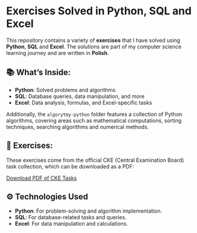# Exercises Solved in Python, SQL and Excel

This repository contains a variety of **exercises** that I have solved using **Python**, **SQL** and **Excel**. 
The solutions are part of my computer science learning journey and are written in **Polish**.

## 📚 What’s Inside:
- **Python**: Solved problems and algorithms
- **SQL**: Database queries, data manipulation, and more
- **Excel**: Data analysis, formulas, and Excel-specific tasks

Additionally, the `algorytmy-python` folder features a collection of Python algorithms, covering areas such as mathematical computations, sorting techniques, searching algorithms and numerical methods.

## 📄 Exercises:
These exercises come from the official CKE (Central Examination Board) task collection, which can be downloaded as a PDF:

[Download PDF of CKE Tasks](https://cke.gov.pl/images/_EGZAMIN_MATURALNY_OD_2015/Materialy/Zbiory_zadan/Matura_Zbi%C3%B3r_zada%C5%84_Informatyka.pdf)

## ⚙️ Technologies Used
- **Python**: For problem-solving and algorithm implementation.
- **SQL**: For database-related tasks and queries.
- **Excel**: For data manipulation and calculations.

